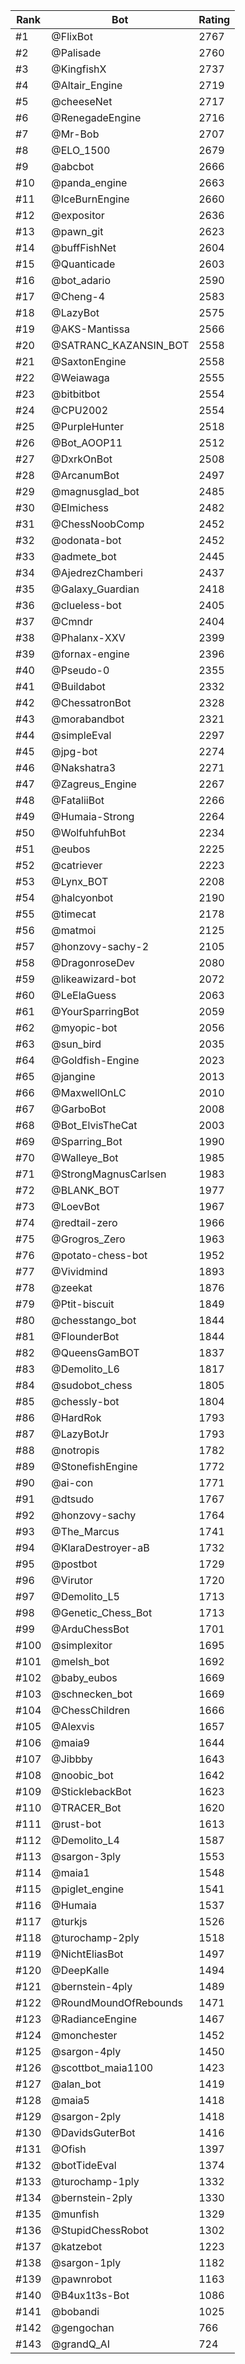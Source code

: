 Rank|Bot|Rating
---|---|---
#1|@FlixBot|2767
#2|@Palisade|2760
#3|@KingfishX|2737
#4|@Altair_Engine|2719
#5|@cheeseNet|2717
#6|@RenegadeEngine|2716
#7|@Mr-Bob|2707
#8|@ELO_1500|2679
#9|@abcbot|2666
#10|@panda_engine|2663
#11|@IceBurnEngine|2660
#12|@expositor|2636
#13|@pawn_git|2623
#14|@buffFishNet|2604
#15|@Quanticade|2603
#16|@bot_adario|2590
#17|@Cheng-4|2583
#18|@LazyBot|2575
#19|@AKS-Mantissa|2566
#20|@SATRANC_KAZANSIN_BOT|2558
#21|@SaxtonEngine|2558
#22|@Weiawaga|2555
#23|@bitbitbot|2554
#24|@CPU2002|2554
#25|@PurpleHunter|2518
#26|@Bot_AOOP11|2512
#27|@DxrkOnBot|2508
#28|@ArcanumBot|2497
#29|@magnusglad_bot|2485
#30|@Elmichess|2482
#31|@ChessNoobComp|2452
#32|@odonata-bot|2452
#33|@admete_bot|2445
#34|@AjedrezChamberi|2437
#35|@Galaxy_Guardian|2418
#36|@clueless-bot|2405
#37|@Cmndr|2404
#38|@Phalanx-XXV|2399
#39|@fornax-engine|2396
#40|@Pseudo-0|2355
#41|@Buildabot|2332
#42|@ChessatronBot|2328
#43|@morabandbot|2321
#44|@simpleEval|2297
#45|@jpg-bot|2274
#46|@Nakshatra3|2271
#47|@Zagreus_Engine|2267
#48|@FataliiBot|2266
#49|@Humaia-Strong|2264
#50|@WolfuhfuhBot|2234
#51|@eubos|2225
#52|@catriever|2223
#53|@Lynx_BOT|2208
#54|@halcyonbot|2190
#55|@timecat|2178
#56|@matmoi|2125
#57|@honzovy-sachy-2|2105
#58|@DragonroseDev|2080
#59|@likeawizard-bot|2072
#60|@LeElaGuess|2063
#61|@YourSparringBot|2059
#62|@myopic-bot|2056
#63|@sun_bird|2035
#64|@Goldfish-Engine|2023
#65|@jangine|2013
#66|@MaxwellOnLC|2010
#67|@GarboBot|2008
#68|@Bot_ElvisTheCat|2003
#69|@Sparring_Bot|1990
#70|@Walleye_Bot|1985
#71|@StrongMagnusCarlsen|1983
#72|@BLANK_BOT|1977
#73|@LoevBot|1967
#74|@redtail-zero|1966
#75|@Grogros_Zero|1963
#76|@potato-chess-bot|1952
#77|@Vividmind|1893
#78|@zeekat|1876
#79|@Ptit-biscuit|1849
#80|@chesstango_bot|1844
#81|@FlounderBot|1844
#82|@QueensGamBOT|1837
#83|@Demolito_L6|1817
#84|@sudobot_chess|1805
#85|@chessly-bot|1804
#86|@HardRok|1793
#87|@LazyBotJr|1793
#88|@notropis|1782
#89|@StonefishEngine|1772
#90|@ai-con|1771
#91|@dtsudo|1767
#92|@honzovy-sachy|1764
#93|@The_Marcus|1741
#94|@KlaraDestroyer-aB|1732
#95|@postbot|1729
#96|@Virutor|1720
#97|@Demolito_L5|1713
#98|@Genetic_Chess_Bot|1713
#99|@ArduChessBot|1701
#100|@simplexitor|1695
#101|@melsh_bot|1692
#102|@baby_eubos|1669
#103|@schnecken_bot|1669
#104|@ChessChildren|1666
#105|@Alexvis|1657
#106|@maia9|1644
#107|@Jibbby|1643
#108|@noobic_bot|1642
#109|@SticklebackBot|1623
#110|@TRACER_Bot|1620
#111|@rust-bot|1613
#112|@Demolito_L4|1587
#113|@sargon-3ply|1553
#114|@maia1|1548
#115|@piglet_engine|1541
#116|@Humaia|1537
#117|@turkjs|1526
#118|@turochamp-2ply|1518
#119|@NichtEliasBot|1497
#120|@DeepKalle|1494
#121|@bernstein-4ply|1489
#122|@RoundMoundOfRebounds|1471
#123|@RadianceEngine|1467
#124|@monchester|1452
#125|@sargon-4ply|1450
#126|@scottbot_maia1100|1423
#127|@alan_bot|1419
#128|@maia5|1418
#129|@sargon-2ply|1418
#130|@DavidsGuterBot|1416
#131|@Ofish|1397
#132|@botTideEval|1374
#133|@turochamp-1ply|1332
#134|@bernstein-2ply|1330
#135|@munfish|1329
#136|@StupidChessRobot|1302
#137|@katzebot|1223
#138|@sargon-1ply|1182
#139|@pawnrobot|1163
#140|@B4ux1t3s-Bot|1086
#141|@bobandi|1025
#142|@gengochan|766
#143|@grandQ_AI|724

